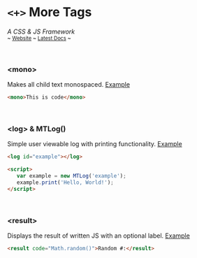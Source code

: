 # `<+>` More Tags
*A CSS & JS Framework*  
<sup>~ [Website](https://sykeben.github.io/moretags) ~ [Latest Docs](https://sykeben.github.io/moretags/v/latest.html) ~</sup>

<br>

### **\<mono\>**
Makes all child text monospaced. [Example](https://sykeben.github.io/moretags/e/mono.html)
```html
<mono>This is code</mono>
```

<br>

### **\<log\>** & **MTLog()**
Simple user viewable log with printing functionality. [Example](https://sykeben.github.io/moretags/e/log.html)
```html
<log id="example"></log>

<script>
   var example = new MTLog('example');
   example.print('Hello, World!');
</script>
```

<br>

### **\<result\>**
Displays the result of written JS with an optional label. [Example](https://sykeben.github.io/moretags/e/result.html)
```html
<result code="Math.random()">Random #:</result>
```
